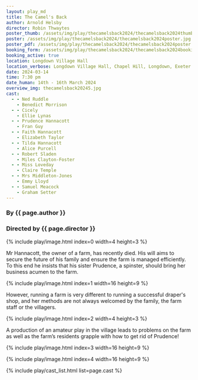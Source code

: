 ```yaml
---
layout: play_md
title: The Camel's Back
author: Arnold Helsby
director: Robin Thwaytes
poster_thumb: /assets/img/play/thecamelsback2024/thecamelsback2024thumb.jpg
poster: /assets/img/play/thecamelsback2024/thecamelsback2024poster.jpg
poster_pdf: /assets/img/play/thecamelsback2024/thecamelsback2024poster.pdf
booking_form: /assets/img/play/thecamelsback2024/thecamelsback2024bookingform.pdf
booking_active: true
location: Longdown Village Hall
location_verbose: Longdown Village Hall, Chapel Hill, Longdown, Exeter EX6 7SN, UK
date: 2024-03-14
time: 7:30 pm
date_human: 14th - 16th March 2024
overview_img: thecamelsback20245.jpg
cast:
  - - Ned Ruddle
    - Benedict Morrison
  - - Cicely
    - Ellie Lynas
  - - Prudence Hannacott
    - Fran Guy
  - - Faith Hannacott
    - Elizabeth Taylor
  - - Tilda Hannacott
    - Alice Purcell
  - - Robert Sladen
    - Miles Clayton-Foster
  - - Miss Loveday
    - Claire Temple
  - - Mrs Middleton-Jones
    - Emmy Lloyd
  - - Samuel Meacock
    - Graham Setter
---
```



### By {{ page.author }}
### Directed by {{ page.director }}

{% include play/image.html index=0 width=4 height=3 %}

Mr Hannacott, the owner of a farm, has recently died. His will aims to secure the future of his family and ensure the farm is managed efficiently. To this end he insists that his sister Prudence, a spinster, should bring her business acumen to the farm.

{% include play/image.html index=1 width=16 height=9 %}

However, running a farm is very different to running a successful draper's shop, and her methods are not always welcomed by the family, the farm staff or the villagers.

{% include play/image.html index=2 width=4 height=3 %}

A production of an amateur play in the village leads to problems on the farm as well as the farm’s residents grapple with how to get rid of Prudence!

{% include play/image.html index=3 width=16 height=9 %}

{% include play/image.html index=4 width=16 height=9 %}

{% include play/cast_list.html list=page.cast %}
